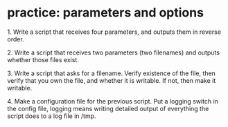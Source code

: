 # practice: parameters and options

1\. Write a script that receives four parameters, and outputs them in
reverse order.

2\. Write a script that receives two parameters (two filenames) and
outputs whether those files exist.

3\. Write a script that asks for a filename. Verify existence of the
file, then verify that you own the file, and whether it is writable. If
not, then make it writable.

4\. Make a configuration file for the previous script. Put a logging
switch in the config file, logging means writing detailed output of
everything the script does to a log file in /tmp.
